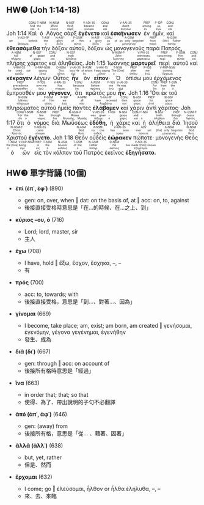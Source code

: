 ## HW❸ (Joh 1:14-18)
Joh 1:14 <RUBY><ruby><ruby>Καὶ<rt>καί</rt></ruby><rt>And</rt></ruby><rt>CONJ</rt></RUBY> <RUBY><ruby><ruby>ὁ<rt>ὁ</rt></ruby><rt>the</rt></ruby><rt>T-NSM</rt></RUBY> <RUBY><ruby><ruby>Λόγος<rt>λόγος</rt></ruby><rt>Word</rt></ruby><rt>N-NSM</rt></RUBY> <RUBY><ruby><ruby>σὰρξ<rt>σάρξ</rt></ruby><rt>flesh</rt></ruby><rt>N-NSF</rt></RUBY> <RUBY><ruby><ruby><strong>ἐγένετο</strong><rt>γίνομαι</rt></ruby><rt>became</rt></ruby><rt>V-ADI-3S</rt></RUBY> <RUBY><ruby><ruby>καὶ<rt>καί</rt></ruby><rt>and</rt></ruby><rt>CONJ</rt></RUBY> <RUBY><ruby><ruby><strong>ἐσκήνωσεν</strong><rt>σκηνόω</rt></ruby><rt>dwelt</rt></ruby><rt>V-AAI-3S</rt></RUBY> <RUBY><ruby><ruby>ἐν<rt>ἐν</rt></ruby><rt>among</rt></ruby><rt>PREP</rt></RUBY> <RUBY><ruby><ruby>ἡμῖν,<rt>ἐγώ</rt></ruby><rt>us</rt></ruby><rt>P-1DP</rt></RUBY> <RUBY><ruby><ruby>καὶ<rt>καί</rt></ruby><rt>and</rt></ruby><rt>CONJ</rt></RUBY> <RUBY><ruby><ruby><strong>ἐθεασάμεθα</strong><rt>θεάομαι</rt></ruby><rt>we beheld</rt></ruby><rt>V-ADI-1P</rt></RUBY> <RUBY><ruby><ruby>τὴν<rt>ὁ</rt></ruby><rt>the</rt></ruby><rt>T-ASF</rt></RUBY> <RUBY><ruby><ruby>δόξαν<rt>δόξα</rt></ruby><rt>glory</rt></ruby><rt>N-ASF</rt></RUBY> <RUBY><ruby><ruby>αὐτοῦ,<rt>αὐτός</rt></ruby><rt>of Him</rt></ruby><rt>P-GSM</rt></RUBY> <RUBY><ruby><ruby>δόξαν<rt>δόξα</rt></ruby><rt>a glory</rt></ruby><rt>N-ASF</rt></RUBY> <RUBY><ruby><ruby>ὡς<rt>ὡς</rt></ruby><rt>as</rt></ruby><rt>CONJ</rt></RUBY> <RUBY><ruby><ruby>μονογενοῦς<rt>μονογενής</rt></ruby><rt>of an only begotten</rt></ruby><rt>A-GSM</rt></RUBY> <RUBY><ruby><ruby>παρὰ<rt>παρά</rt></ruby><rt>from</rt></ruby><rt>PREP</rt></RUBY> <RUBY><ruby><ruby>Πατρός,<rt>πατήρ</rt></ruby><rt>[the] Father</rt></ruby><rt>N-GSM</rt></RUBY> <RUBY><ruby><ruby>πλήρης<rt>πλήρης</rt></ruby><rt>full</rt></ruby><rt>A-NSM</rt></RUBY> <RUBY><ruby><ruby>χάριτος<rt>χάρις</rt></ruby><rt>of grace</rt></ruby><rt>N-GSF</rt></RUBY> <RUBY><ruby><ruby>καὶ<rt>καί</rt></ruby><rt>and</rt></ruby><rt>CONJ</rt></RUBY> <RUBY><ruby><ruby>ἀληθείας.<rt>ἀλήθεια</rt></ruby><rt>truth</rt></ruby><rt>N-GSF</rt></RUBY> Joh 1:15 <RUBY><ruby><ruby>Ἰωάννης<rt>Ἰωάννης</rt></ruby><rt>John</rt></ruby><rt>N-NSM-P</rt></RUBY> <RUBY><ruby><ruby><strong>μαρτυρεῖ</strong><rt>μαρτυρέω</rt></ruby><rt>witnesses</rt></ruby><rt>V-PAI-3S</rt></RUBY> <RUBY><ruby><ruby>περὶ<rt>περί</rt></ruby><rt>concerning</rt></ruby><rt>PREP</rt></RUBY> <RUBY><ruby><ruby>αὐτοῦ<rt>αὐτός</rt></ruby><rt>Him</rt></ruby><rt>P-GSM</rt></RUBY> <RUBY><ruby><ruby>καὶ<rt>καί</rt></ruby><rt>and</rt></ruby><rt>CONJ</rt></RUBY> <RUBY><ruby><ruby><strong>κέκραγεν</strong><rt>κράζω</rt></ruby><rt>he cried out</rt></ruby><rt>V-RAI-3S</rt></RUBY> <RUBY><ruby><ruby><em>λέγων·</em><rt>λέγω</rt></ruby><rt>saying</rt></ruby><rt>V-PAP-NSM</rt></RUBY> <RUBY><ruby><ruby>Οὗτος<rt>οὗτος</rt></ruby><rt>This</rt></ruby><rt>D-NSM</rt></RUBY> <RUBY><ruby><ruby><strong>ἦν</strong><rt>εἰμί</rt></ruby><rt>was He</rt></ruby><rt>V-IAI-3S</rt></RUBY> <RUBY><ruby><ruby>ὃν<rt>ὅς</rt></ruby><rt>of whom</rt></ruby><rt>R-ASM</rt></RUBY> <RUBY><ruby><ruby><strong>εἶπον·</strong><rt>εἶπον</rt></ruby><rt>I was saying</rt></ruby><rt>V-AAI-1S</rt></RUBY> <RUBY><ruby><ruby>Ὁ<rt>ὁ</rt></ruby><rt>The [One]</rt></ruby><rt>T-NSM</rt></RUBY> <RUBY><ruby><ruby>ὀπίσω<rt>ὀπίσω</rt></ruby><rt>after</rt></ruby><rt>PREP</rt></RUBY> <RUBY><ruby><ruby>μου<rt>ἐγώ</rt></ruby><rt>me</rt></ruby><rt>P-1GS</rt></RUBY> <RUBY><ruby><ruby><em>ἐρχόμενος</em><rt>ἔρχομαι</rt></ruby><rt>coming</rt></ruby><rt>V-PNP-NSM</rt></RUBY> <RUBY><ruby><ruby>ἔμπροσθέν<rt>ἔμπροσθεν</rt></ruby><rt>precedence</rt></ruby><rt>PREP</rt></RUBY> <RUBY><ruby><ruby>μου<rt>ἐγώ</rt></ruby><rt>over me</rt></ruby><rt>P-1GS</rt></RUBY> <RUBY><ruby><ruby><strong>γέγονεν,</strong><rt>γίνομαι</rt></ruby><rt>has</rt></ruby><rt>V-RAI-3S</rt></RUBY> <RUBY><ruby><ruby>ὅτι<rt>ὅτι</rt></ruby><rt>because</rt></ruby><rt>CONJ</rt></RUBY> <RUBY><ruby><ruby>πρῶτός<rt>πρῶτος</rt></ruby><rt>before</rt></ruby><rt>A-NSM</rt></RUBY> <RUBY><ruby><ruby>μου<rt>ἐγώ</rt></ruby><rt>me</rt></ruby><rt>P-1GS</rt></RUBY> <RUBY><ruby><ruby><strong>ἦν.</strong><rt>εἰμί</rt></ruby><rt>He was</rt></ruby><rt>V-IAI-3S</rt></RUBY> Joh 1:16 <RUBY><ruby><ruby>Ὅτι<rt>ὅτι</rt></ruby><rt>For</rt></ruby><rt>CONJ</rt></RUBY> <RUBY><ruby><ruby>ἐκ<rt>ἐκ</rt></ruby><rt>from</rt></ruby><rt>PREP</rt></RUBY> <RUBY><ruby><ruby>τοῦ<rt>ὁ</rt></ruby><rt>the</rt></ruby><rt>T-GSN</rt></RUBY> <RUBY><ruby><ruby>πληρώματος<rt>πλήρωμα</rt></ruby><rt>fullness</rt></ruby><rt>N-GSN</rt></RUBY> <RUBY><ruby><ruby>αὐτοῦ<rt>αὐτός</rt></ruby><rt>of Him</rt></ruby><rt>P-GSM</rt></RUBY> <RUBY><ruby><ruby>ἡμεῖς<rt>ἐγώ</rt></ruby><rt>we</rt></ruby><rt>P-1NP</rt></RUBY> <RUBY><ruby><ruby>πάντες<rt>πᾶς</rt></ruby><rt>all</rt></ruby><rt>A-NPM</rt></RUBY> <RUBY><ruby><ruby><strong>ἐλάβομεν</strong><rt>λαμβάνω</rt></ruby><rt>have received</rt></ruby><rt>V-AAI-1P</rt></RUBY> <RUBY><ruby><ruby>καὶ<rt>καί</rt></ruby><rt>then</rt></ruby><rt>CONJ</rt></RUBY> <RUBY><ruby><ruby>χάριν<rt>χάρις</rt></ruby><rt>grace</rt></ruby><rt>N-ASF</rt></RUBY> <RUBY><ruby><ruby>ἀντὶ<rt>ἀντί</rt></ruby><rt>for</rt></ruby><rt>PREP</rt></RUBY> <RUBY><ruby><ruby>χάριτος·<rt>χάρις</rt></ruby><rt>grace</rt></ruby><rt>N-GSF</rt></RUBY> Joh 1:17 <RUBY><ruby><ruby>ὅτι<rt>ὅτι</rt></ruby><rt>For</rt></ruby><rt>CONJ</rt></RUBY> <RUBY><ruby><ruby>ὁ<rt>ὁ</rt></ruby><rt>the</rt></ruby><rt>T-NSM</rt></RUBY> <RUBY><ruby><ruby>νόμος<rt>νόμος</rt></ruby><rt>law</rt></ruby><rt>N-NSM</rt></RUBY> <RUBY><ruby><ruby>διὰ<rt>διά</rt></ruby><rt>through</rt></ruby><rt>PREP</rt></RUBY> <RUBY><ruby><ruby>Μωϋσέως<rt>Μωϋσῆς, Μωσῆς</rt></ruby><rt>Moses</rt></ruby><rt>N-GSM-P</rt></RUBY> <RUBY><ruby><ruby><strong>ἐδόθη,</strong><rt>δίδωμι</rt></ruby><rt>was given</rt></ruby><rt>V-API-3S</rt></RUBY> <RUBY><ruby><ruby>ἡ<rt>ὁ</rt></ruby><rt>-</rt></ruby><rt>T-NSF</rt></RUBY> <RUBY><ruby><ruby>χάρις<rt>χάρις</rt></ruby><rt>grace</rt></ruby><rt>N-NSF</rt></RUBY> <RUBY><ruby><ruby>καὶ<rt>καί</rt></ruby><rt>and</rt></ruby><rt>CONJ</rt></RUBY> <RUBY><ruby><ruby>ἡ<rt>ὁ</rt></ruby><rt>-</rt></ruby><rt>T-NSF</rt></RUBY> <RUBY><ruby><ruby>ἀλήθεια<rt>ἀλήθεια</rt></ruby><rt>truth</rt></ruby><rt>N-NSF</rt></RUBY> <RUBY><ruby><ruby>διὰ<rt>διά</rt></ruby><rt>through</rt></ruby><rt>PREP</rt></RUBY> <RUBY><ruby><ruby>Ἰησοῦ<rt>Ἰησοῦς</rt></ruby><rt>Jesus</rt></ruby><rt>N-GSM-P</rt></RUBY> <RUBY><ruby><ruby>Χριστοῦ<rt>Χριστός</rt></ruby><rt>Christ</rt></ruby><rt>N-GSM-T</rt></RUBY> <RUBY><ruby><ruby><strong>ἐγένετο.</strong><rt>γίνομαι</rt></ruby><rt>came</rt></ruby><rt>V-ADI-3S</rt></RUBY> Joh 1:18 <RUBY><ruby><ruby>Θεὸν<rt>θεός</rt></ruby><rt>God</rt></ruby><rt>N-ASM</rt></RUBY> <RUBY><ruby><ruby>οὐδεὶς<rt>οὐδείς</rt></ruby><rt>no one</rt></ruby><rt>A-NSM</rt></RUBY> <RUBY><ruby><ruby><strong>ἑώρακεν</strong><rt>ὁράω</rt></ruby><rt>has seen</rt></ruby><rt>V-RAI-3S</rt></RUBY> <RUBY><ruby><ruby>πώποτε·<rt>πώποτε</rt></ruby><rt>ever yet</rt></ruby><rt>ADV</rt></RUBY> <RUBY><ruby><ruby>μονογενὴς<rt>μονογενής</rt></ruby><rt>[the] only begotten</rt></ruby><rt>A-NSM</rt></RUBY> <RUBY><ruby><ruby>Θεὸς<rt>θεός</rt></ruby><rt>God</rt></ruby><rt>N-NSM</rt></RUBY> <RUBY><ruby><ruby>ὁ<rt>ὁ</rt></ruby><rt>the [One]</rt></ruby><rt>T-NSM</rt></RUBY> <RUBY><ruby><ruby><em>ὢν</em><rt>εἰμί</rt></ruby><rt>being</rt></ruby><rt>V-PAP-NSM</rt></RUBY> <RUBY><ruby><ruby>εἰς<rt>εἰς</rt></ruby><rt>in</rt></ruby><rt>PREP</rt></RUBY> <RUBY><ruby><ruby>τὸν<rt>ὁ</rt></ruby><rt>the</rt></ruby><rt>T-ASM</rt></RUBY> <RUBY><ruby><ruby>κόλπον<rt>κόλπος</rt></ruby><rt>bosom</rt></ruby><rt>N-ASM</rt></RUBY> <RUBY><ruby><ruby>τοῦ<rt>ὁ</rt></ruby><rt>of the</rt></ruby><rt>T-GSM</rt></RUBY> <RUBY><ruby><ruby>Πατρὸς<rt>πατήρ</rt></ruby><rt>Father</rt></ruby><rt>N-GSM</rt></RUBY> <RUBY><ruby><ruby>ἐκεῖνος<rt>ἐκεῖνος</rt></ruby><rt>He</rt></ruby><rt>D-NSM</rt></RUBY> <RUBY><ruby><ruby><strong>ἐξηγήσατο.</strong><rt>ἐξηγέομαι</rt></ruby><rt>has made [Him] known</rt></ruby><rt>V-ADI-3S</rt></RUBY>

<div style='page-break-after: always;'></div>

## HW❸ 單字背誦 (10個)

- **ἐπί (ἐπ᾿, ἐφ᾿)** (890)
	- gen: on, over, when ‖ dat: on the basis of, at ‖ acc: on, to, against
	- 後接直接受格時意思是「在...的時候、在...之上、到」

- **κύριος –ου, ὁ** (716)
	- Lord; lord, master, sir
	- 主人

- **ἔχω** (708)
	- I have, hold ‖ ἕξω, ἔσχον, ἔσχηκα, –, –
	- 有

- **πρός** (700)
	- acc: to, towards; with
	- 後接直接受格，意思是「到...、對著...、因為」

- **γίνομαι** (669)
	- I become, take place; am, exist; am born, am created ‖ γενήσομαι, ἐγενόμην, γέγονα γεγένημαι, ἐγενήθην
	- 發生、成為

- **διά (δι᾿)** (667)
	- gen: through ‖ acc: on account of
	- 後接所有格時意思是「經過」

- **ἵνα** (663)
	- in order that; that; so that
	- 使得、為了、帶出說明的子句不必翻譯

- **ἀπό (ἀπ᾿, ἀφ᾿)** (646)
	- gen: (away) from
	- 後接所有格，意思是「從... 、藉著、因著」

- **ἀλλά (ἀλλ᾿)** (638)
	- but, yet, rather
	- 但是、然而

- **ἔρχομαι** (632)
	- I come; go ‖ ἐλεύσομαι, ἦλθον or ἦλθα ἐλήλυθα, –, –
	- 來、去、來臨